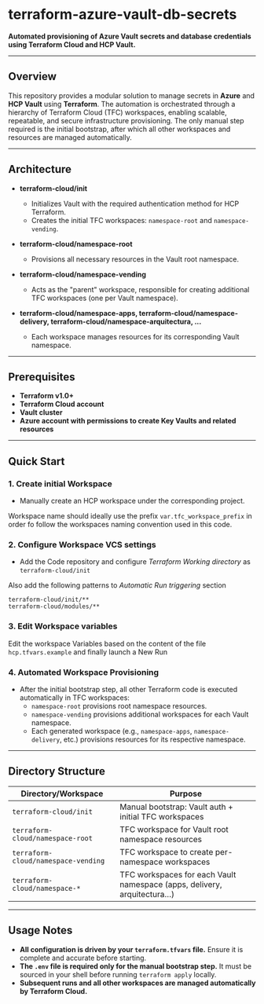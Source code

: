 # terraform-azure-vault-db-secrets

**Automated provisioning of Azure Vault secrets and database credentials using Terraform Cloud and HCP Vault.**

---

## Overview

This repository provides a modular solution to manage secrets in **Azure** and **HCP Vault** using **Terraform**. The automation is orchestrated through a hierarchy of Terraform Cloud (TFC) workspaces, enabling scalable, repeatable, and secure infrastructure provisioning. The only manual step required is the initial bootstrap, after which all other workspaces and resources are managed automatically.

---

## Architecture

- **terraform-cloud/init**
  - Initializes Vault with the required authentication method for HCP Terraform.
  - Creates the initial TFC workspaces: `namespace-root` and `namespace-vending`.

- **terraform-cloud/namespace-root**
  - Provisions all necessary resources in the Vault root namespace.

- **terraform-cloud/namespace-vending**
  - Acts as the "parent" workspace, responsible for creating additional TFC workspaces (one per Vault namespace).

- **terraform-cloud/namespace-apps, terraform-cloud/namespace-delivery, terraform-cloud/namespace-arquitectura, ...**
  - Each workspace manages resources for its corresponding Vault namespace.

---

## Prerequisites

- **Terraform v1.0+**
- **Terraform Cloud account**
- **Vault cluster**
- **Azure account with permissions to create Key Vaults and related resources**

---

## Quick Start

### 1. Create initial Workspace

- Manually create an HCP workspace under the corresponding project. 

Workspace name should ideally use the prefix `var.tfc_workspace_prefix` in order fo follow the workspaces naming convention used in this code. 

### 2. Configure Workspace VCS settings

- Add the Code repository and configure *Terraform Working directory* as `terraform-cloud/init`

Also add the following patterns to *Automatic Run triggering* section

```
terraform-cloud/init/**
terraform-cloud/modules/**
```

### 3. Edit Workspace variables

Edit the workspace Variables based on the content of the file `hcp.tfvars.example` and finally launch a New Run 


### 4. Automated Workspace Provisioning

- After the initial bootstrap step, all other Terraform code is executed automatically in TFC workspaces:
  - `namespace-root` provisions root namespace resources.
  - `namespace-vending` provisions additional workspaces for each Vault namespace.
  - Each generated workspace (e.g., `namespace-apps`, `namespace-delivery`, etc.) provisions resources for its respective namespace.

---

## Directory Structure

| Directory/Workspace                 | Purpose                                                                 |
|-------------------------------------|-------------------------------------------------------------------------|
| `terraform-cloud/init`              | Manual bootstrap: Vault auth + initial TFC workspaces                   |
| `terraform-cloud/namespace-root`    | TFC workspace for Vault root namespace resources                        |
| `terraform-cloud/namespace-vending` | TFC workspace to create per-namespace workspaces                        |
| `terraform-cloud/namespace-*`       | TFC workspaces for each Vault namespace (apps, delivery, arquitectura…) |

---

## Usage Notes

- **All configuration is driven by your `terraform.tfvars` file.** Ensure it is complete and accurate before starting.
- **The `.env` file is required only for the manual bootstrap step.** It must be sourced in your shell before running `terraform apply` locally.
- **Subsequent runs and all other workspaces are managed automatically by Terraform Cloud.**